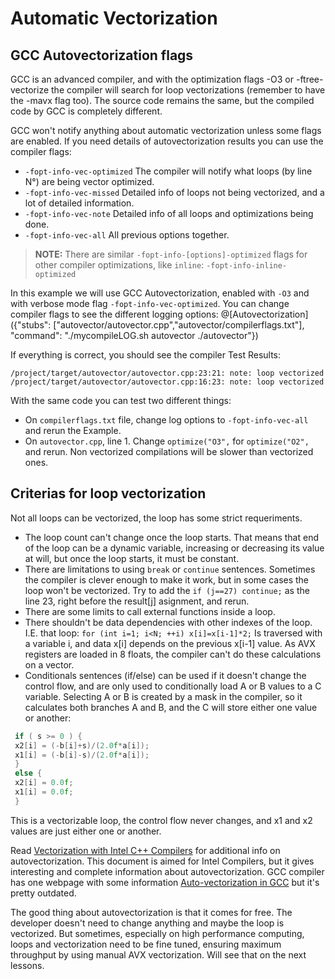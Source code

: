 # Automatic Vectorization

## GCC Autovectorization flags

GCC is an advanced compiler, and with the optimization flags -O3 or -ftree-vectorize the compiler will search for loop vectorizations (remember to have the -mavx flag too). The source code remains the same, but the compiled code by GCC is completely different.

GCC won't notify anything about automatic vectorization unless some flags are enabled. If you need details of autovectorization results you can use the compiler flags:

- `-fopt-info-vec-optimized` The compiler will notify what loops (by line N°) are being vector optimized.
- `-fopt-info-vec-missed` Detailed info of loops not being vectorized, and a lot of detailed information.
- `-fopt-info-vec-note` Detailed info of all loops and optimizations being done.
- `-fopt-info-vec-all` All previous options together.

>**NOTE:** There are similar `-fopt-info-[options]-optimized` flags for other compiler optimizations, like `inline`: `-fopt-info-inline-optimized`

In this example we will use GCC Autovectorization, enabled with `-O3` and with verbose mode flag `-fopt-info-vec-optimized`. You can change compiler flags to see the different logging options:
@[Autovectorization]({"stubs": ["autovector/autovector.cpp","autovector/compilerflags.txt"], "command": "./mycompileLOG.sh autovector ./autovector"})

If everything is correct, you should see the compiler Test Results:
```
/project/target/autovector/autovector.cpp:23:21: note: loop vectorized
/project/target/autovector/autovector.cpp:16:23: note: loop vectorized
```
With the same code you can test two different things:

- On `compilerflags.txt` file, change log options to `-fopt-info-vec-all` and rerun the Example.
- On `autovector.cpp`, line 1. Change `optimize("O3",` for `optimize("O2",` and rerun.
Non vectorized compilations will be slower than vectorized ones.

## Criterias for loop vectorization

Not all loops can be vectorized, the loop has some strict requeriments.

- The loop count can't change once the loop starts. That means that end of the loop can be a dynamic variable, increasing or decreasing its value at will, but once the loop starts, it must be constant.
- There are limitations to using `break` or `continue` sentences. Sometimes the compiler is clever enough to make it work, but in some cases the loop won't be vectorized. Try to add the  `if (j==27) continue;` as the line 23, right before the result[j] asignment, and rerun.
- There are some limits to call external functions inside a loop.
- There shouldn't be data dependencies with other indexes of the loop. I.E. that loop: `for (int i=1; i<N; ++i) x[i]=x[i-1]*2;` Is traversed with a variable i, and data x[i] depends on the previous x[i-1] value. As AVX registers are loaded in 8 floats, the compiler can't do these calculations on a vector.
- Conditionals sentences (if/else) can be used if it doesn't change the control flow, and are only used to conditionally load A or B values to a C variable. Selecting A or B is created by a mask in the compiler, so it calculates both branches A and B, and the C will store either one value or another:
```c
 if ( s >= 0 ) {
 x2[i] = (-b[i]+s)/(2.0f*a[i]);
 x1[i] = (-b[i]-s)/(2.0f*a[i]);
 }
 else {
 x2[i] = 0.0f;
 x1[i] = 0.0f;
 }
```
This is a vectorizable loop, the control flow never changes, and x1 and x2 values are just either one or another.

Read [Vectorization with Intel C++ Compilers](https://software.intel.com/sites/default/files/m/4/8/8/2/a/31848-CompilerAutovectorizationGuide.pdf) for additional info on autovectorization. This document is aimed for Intel Compilers, but it gives interesting and complete information about autovectorization.
GCC compiler has one webpage with some information 
[Auto-vectorization in GCC](https://gcc.gnu.org/projects/tree-ssa/vectorization.html) but it's pretty outdated.

The good thing about autovectorization is that it comes for free. The developer doesn't need to change anything and maybe the loop is vectorized. But sometimes, especially on high performance computing, loops and vectorization need to be fine tuned, ensuring maximum throughput by using manual AVX vectorization. Will see that on the next lessons.